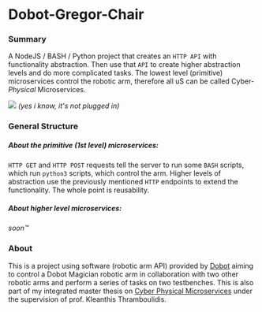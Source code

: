 # Dobot-Gregor-Chair

### Summary

A NodeJS / BASH / Python project that creates an ```HTTP API``` with functionality abstraction. Then use that ```API``` to create higher abstraction levels and do more complicated tasks. The lowest level (primitive) microservices control the robotic arm, therefore all uS can be called Cyber-*Physical* Microservices.

![](https://lh3.googleusercontent.com/jimfHfhZWVjFj1gLI6mk-okJeKstUFws_EGT5okI-nkobXldGufhh3U8dRj2BKby3oY-tMZRAhRwfxj1LBqgtda1pvezkcd8tsMFiI0yC1ZMgr9UyO4EVCrgvd8W1HyVhg=w1280)
*(yes i know, it's not plugged in)*

### General Structure

##### About the primitive (1st level) microservices:

```HTTP GET``` and ```HTTP POST``` requests tell the server to run some ```BASH``` scripts, which run ```python3``` scripts, which control the arm. Higher levels of abstraction use the previously mentioned ```HTTP``` endpoints to extend the functionality. The whole point is reusability.

##### About higher level microservices:

*soon™*

### About

This is a project using software (robotic arm API) provided by [Dobot](https://www.dobot.cc/) aiming to control a Dobot Magician robotic arm in collaboration with two other robotic arms and perform a series of tasks on two testbenches. This is also part of my integrated master thesis on [Cyber Physical Microservices](https://sites.google.com/view/cyber-physical-microservice/gregor-chair) under the supervision of prof. Kleanthis Thramboulidis.
